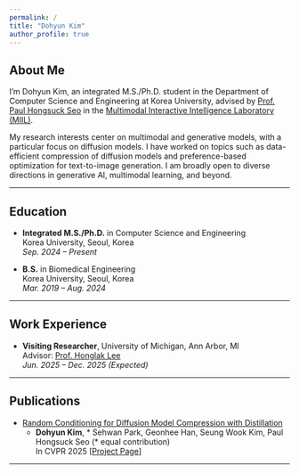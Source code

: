 ```yaml
---
permalink: /
title: "Dohyun Kim"
author_profile: true
---
```


## About Me

I’m Dohyun Kim, an integrated M.S./Ph.D. student in the Department of Computer Science and Engineering at Korea University, advised by [Prof. Paul Hongsuck Seo](https://phseo.github.io) in the [Multimodal Interactive Intelligence Laboratory (MIIL)](https://miil.korea.ac.kr).

My research interests center on multimodal and generative models, with a particular focus on diffusion models. I have worked on topics such as data-efficient compression of diffusion models and preference-based optimization for text-to-image generation. I am broadly open to diverse directions in generative AI, multimodal learning, and beyond.

---

## Education

- **Integrated M.S./Ph.D.** in Computer Science and Engineering  
  Korea University, Seoul, Korea  
  *Sep. 2024 – Present*

- **B.S.** in Biomedical Engineering  
  Korea University, Seoul, Korea  
  *Mar. 2019 – Aug. 2024*

---

## Work Experience

- **Visiting Researcher**, University of Michigan, Ann Arbor, MI <br>
  Advisor: [Prof. Honglak Lee](https://web.eecs.umich.edu/~honglak/)  
  *Jun. 2025 – Dec. 2025 (Expected)* 

---

## Publications

- [Random Conditioning for Diffusion Model Compression with Distillation](https://arxiv.org/abs/2504.02011)  
  * **Dohyun Kim**, * Sehwan Park, Geonhee Han, Seung Wook Kim, Paul Hongsuck Seo (* equal contribution)  
  In CVPR 2025 [[Project Page](https://dohyun-as.github.io/Random-Conditioning)]
  
---

